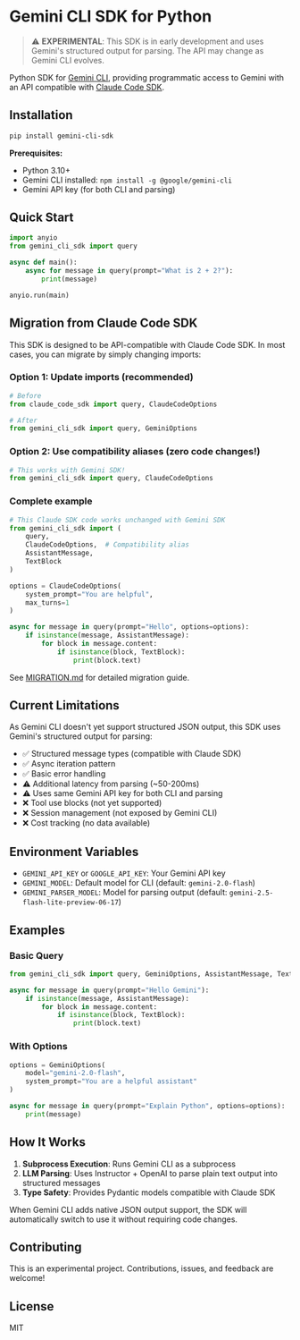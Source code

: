 # Gemini CLI SDK for Python

> ⚠️ **EXPERIMENTAL**: This SDK is in early development and uses Gemini's structured output for parsing. The API may change as Gemini CLI evolves.

Python SDK for [Gemini CLI](https://github.com/google-gemini/gemini-cli), providing programmatic access to Gemini with an API compatible with [Claude Code SDK](https://github.com/anthropics/claude-code-sdk-python).

## Installation

```bash
pip install gemini-cli-sdk
```

**Prerequisites:**
- Python 3.10+
- Gemini CLI installed: `npm install -g @google/gemini-cli`
- Gemini API key (for both CLI and parsing)

## Quick Start

```python
import anyio
from gemini_cli_sdk import query

async def main():
    async for message in query(prompt="What is 2 + 2?"):
        print(message)

anyio.run(main)
```

## Migration from Claude Code SDK

This SDK is designed to be API-compatible with Claude Code SDK. In most cases, you can migrate by simply changing imports:

### Option 1: Update imports (recommended)
```python
# Before
from claude_code_sdk import query, ClaudeCodeOptions

# After  
from gemini_cli_sdk import query, GeminiOptions
```

### Option 2: Use compatibility aliases (zero code changes!)
```python
# This works with Gemini SDK!
from gemini_cli_sdk import query, ClaudeCodeOptions
```

### Complete example
```python
# This Claude SDK code works unchanged with Gemini SDK
from gemini_cli_sdk import (
    query,
    ClaudeCodeOptions,  # Compatibility alias
    AssistantMessage,
    TextBlock
)

options = ClaudeCodeOptions(
    system_prompt="You are helpful",
    max_turns=1
)

async for message in query(prompt="Hello", options=options):
    if isinstance(message, AssistantMessage):
        for block in message.content:
            if isinstance(block, TextBlock):
                print(block.text)
```

See [MIGRATION.md](MIGRATION.md) for detailed migration guide.

## Current Limitations

As Gemini CLI doesn't yet support structured JSON output, this SDK uses Gemini's structured output for parsing:

- ✅ Structured message types (compatible with Claude SDK)
- ✅ Async iteration pattern
- ✅ Basic error handling
- ⚠️ Additional latency from parsing (~50-200ms)
- ⚠️ Uses same Gemini API key for both CLI and parsing
- ❌ Tool use blocks (not yet supported)
- ❌ Session management (not exposed by Gemini CLI)
- ❌ Cost tracking (no data available)

## Environment Variables

- `GEMINI_API_KEY` or `GOOGLE_API_KEY`: Your Gemini API key
- `GEMINI_MODEL`: Default model for CLI (default: `gemini-2.0-flash`)
- `GEMINI_PARSER_MODEL`: Model for parsing output (default: `gemini-2.5-flash-lite-preview-06-17`)

## Examples

### Basic Query

```python
from gemini_cli_sdk import query, GeminiOptions, AssistantMessage, TextBlock

async for message in query(prompt="Hello Gemini"):
    if isinstance(message, AssistantMessage):
        for block in message.content:
            if isinstance(block, TextBlock):
                print(block.text)
```

### With Options

```python
options = GeminiOptions(
    model="gemini-2.0-flash",
    system_prompt="You are a helpful assistant"
)

async for message in query(prompt="Explain Python", options=options):
    print(message)
```

## How It Works

1. **Subprocess Execution**: Runs Gemini CLI as a subprocess
2. **LLM Parsing**: Uses Instructor + OpenAI to parse plain text output into structured messages
3. **Type Safety**: Provides Pydantic models compatible with Claude SDK

When Gemini CLI adds native JSON output support, the SDK will automatically switch to use it without requiring code changes.

## Contributing

This is an experimental project. Contributions, issues, and feedback are welcome!

## License

MIT